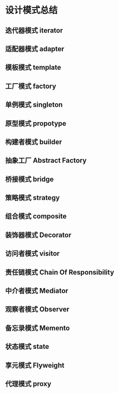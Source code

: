 # 设计模式总结

## 迭代器模式 iterator

## 适配器模式 adapter

## 模板模式 template

## 工厂模式 factory

## 单例模式 singleton

## 原型模式 propotype

## 构建者模式 builder

## 抽象工厂 Abstract Factory 

## 桥接模式 bridge

## 策略模式 strategy

## 组合模式 composite

## 装饰器模式 Decorator

## 访问者模式 visitor

## 责任链模式 Chain Of Responsibility

## 中介者模式 Mediator

## 观察者模式 Observer

## 备忘录模式 Memento

## 状态模式 state

## 享元模式 Flyweight

## 代理模式 proxy
